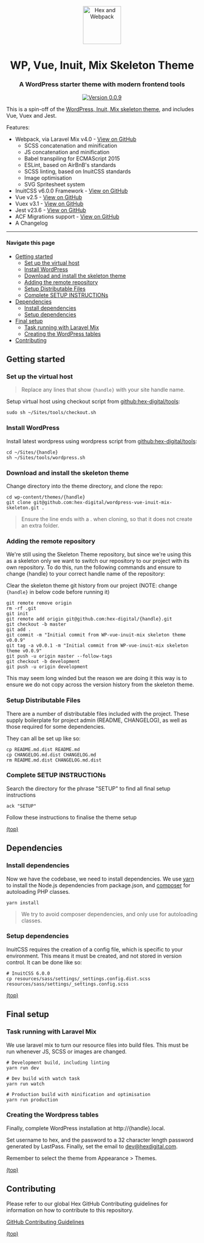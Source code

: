 <p align="center">
  <img src="https://user-images.githubusercontent.com/2754728/37917923-9e9de498-3117-11e8-95ba-806c31c05a02.png" width="100" height="auto" alt="Hex and Webpack">
</p>

<h1 align="center">WP, Vue, Inuit, Mix Skeleton Theme</h1>
<h3 align="center">A WordPress starter theme with modern frontend tools</h3>

<p align="center">
  <a href="https://github.com/hex-digital/wordpress-vue-inuit-mix-skeleton/releases">
    <img src="https://img.shields.io/badge/version-0.0.9-green.svg?style=flat-square" alt="Version 0.0.9">
  </a>
</p>

This is a spin-off of the [WordPress, Inuit, Mix skeleton theme](https://github.com/hex-digital/wordpress-vue-inuit-mix-skeleton), and includes Vue, Vuex and Jest.

Features:

- Webpack, via Laravel Mix v4.0 - [View on GitHub](https://github.com/JeffreyWay/laravel-mix)
  - SCSS concatenation and minification
  - JS concatenation and minification
  - Babel transpiling for ECMAScript 2015
  - ESLint, based on AirBnB's standards
  - SCSS linting, based on InuitCSS standards
  - Image optimisation
  - SVG Spritesheet system
- InuitCSS v6.0.0 Framework - [View on GitHub](https://github.com/inuitcss/inuitcss)
- Vue v2.5 - [View on GitHub](https://github.com/vuejs/vue)
- Vuex v3.1 - [View on GitHub](https://github.com/vuejs/vuex)
- Jest v23.6 - [View on GitHub](https://github.com/facebook/jest)
- ACF Migrations support - [View on GitHub](https://github.com/hex-digital/acf-migrations)
- A Changelog

---

#### Navigate this page

- [Getting started](#getting-started)
  - [Set up the virtual host](#set-up-the-virtual-host)
  - [Install WordPress](#install-wordpress)
  - [Download and install the skeleton theme](#download-and-install-the-skeleton-theme)
  - [Adding the remote repository](#adding-the-remote-repository)
  - [Setup Distributable Files](#setup-distributable-files)
  - [Complete SETUP INSTRUCTIONs](#complete-setup-instructions)
- [Dependencies](#dependencies)
  - [Install dependencies](#install-dependencies)
  - [Setup dependencies](#setup-dependencies)
- [Final setup](#final-setup)
  - [Task running with Laravel Mix](#task-running-with-laravel-mix)
  - [Creating the WordPress tables](#creating-the-wordpress-tables)
- [Contributing](#contributing)

## Getting started

### Set up the virtual host

>Replace any lines that show `{handle}` with your site handle name.

Setup virtual host using checkout script from [github:hex-digital/tools](https://github.com/hex-digital/tools/blob/master/checkout.sh):

    sudo sh ~/Sites/tools/checkout.sh

### Install WordPress

Install latest wordpress using wordpress script from [github:hex-digital/tools](https://github.com/hex-digital/tools/blob/master/wordpress.sh):

    cd ~/Sites/{handle}
    sh ~/Sites/tools/wordpress.sh

### Download and install the skeleton theme

Change directory into the theme directory, and clone the repo:

    cd wp-content/themes/{handle}
    git clone git@github.com:hex-digital/wordpress-vue-inuit-mix-skeleton.git .

>Ensure the line ends with a . when cloning, so that it does not create an
extra folder.

### Adding the remote repository

We're still using the Skeleton Theme repository, but since we're using this as
a skeleton only we want to switch our repository to our project with its own
repository. To do this, run the following commands and ensure to change
{handle} to your correct handle name of the repository:

Clear the skeleton theme git history from our project (NOTE: change `{handle}`
in below code before running it)

    git remote remove origin
    rm -rf .git
    git init
    git remote add origin git@github.com:hex-digital/{handle}.git
    git checkout -b master
    git add .
    git commit -m "Initial commit from WP-vue-inuit-mix skeleton theme v0.0.9"
    git tag -a v0.0.1 -m "Initial commit from WP-vue-inuit-mix skeleton theme v0.0.9"
    git push -u origin master --follow-tags
    git checkout -b development
    git push -u origin development

This may seem long winded but the reason we are doing it this way is to ensure
we do not copy across the version history from the skeleton theme.

### Setup Distributable Files

There are a number of distributable files included with the project. These
supply boilerplate for project admin (README, CHANGELOG), as well as those
required for some dependencies.

They can all be set up like so:

    cp README.md.dist README.md
    cp CHANGELOG.md.dist CHANGELOG.md
    rm README.md.dist CHANGELOG.md.dist
    
### Complete SETUP INSTRUCTIONs

Search the directory for the phrase "SETUP" to find all final setup instructions

    ack "SETUP"
    
Follow these instructions to finalise the theme setup

[(top)](#navigate-this-page)

## Dependencies

### Install dependencies

Now we have the codebase, we need to install dependencies. We use
[yarn](https://yarnpkg.com/lang/en/docs/install/) to install the Node.js
dependencies from package.json, and [composer](https://getcomposer.org/) for
autoloading PHP classes.

    yarn install

>We try to avoid composer dependencies, and only use for autoloading classes.

### Setup dependencies

InuitCSS requires the creation of a config file, which is specific to your environment.
This means it must be created, and not stored in version control. It can be done like so:

    # InuitCSS 6.0.0
    cp resources/sass/settings/_settings.config.dist.scss resources/sass/settings/_settings.config.scss

[(top)](#navigate-this-page)

## Final setup

### Task running with Laravel Mix

We use laravel mix to turn our resource files into build files. This must be
run whenever JS, SCSS or images are changed.

    # Development build, including linting
    yarn run dev

    # Dev build with watch task
    yarn run watch

    # Production build with minification and optimisation
    yarn run production

### Creating the Wordpress tables

Finally, complete WordPress installation at http://{handle}.local.

Set username to hex, and the password to a 32 character length password
generated by LastPass. Finally, set the email to dev@hexdigital.com.

Remember to select the theme from Appearance > Themes.

[(top)](#navigate-this-page)

## Contributing

Please refer to our global Hex GitHub Contributing guidelines for information
on how to contribute to this repository.

[GitHub Contributing Guidelines](https://github.com/hex-digital/guidelines/tree/master/github-contributing)

[(top)](#navigate-this-page)
